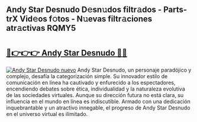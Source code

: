 ## Andy Star Desnudo D𝚎sn𝚞dos filtr𝚊dos - Parts-trX Vid𝚎os f𝚘tos - N𝚞evas filtr𝚊ciones atr𝚊ctivas RQMY5

# <h2><a href="http://mbbfb6d.tromn.icu/?c=Andy+Star+Desnudo">🔗👉👉👉 Andy Star Desnudo 🔗🔗</a></h2>

[![Andy Star Desnudo nuevo](https://i.imgur.com/pEAQMta.gif)](http://mbbfb6d.tromn.icu/?c=Andy+Star+Desnudo)
Andy Star Desnudo, un personaje paradójico y complejo, desafía la categorización simple. Su innovador estilo de comunicación en línea ha cautivado y enfurecido a los espectadores, encendiendo debates sobre ética, individualidad y la naturaleza evolutiva de las sociedades virtuales. Aunque su dirección futura no está clara, su influencia en el mundo en línea es indiscutible. Armado con una dedicación inquebrantable y un atractivo innegable, el progreso de Andy Star Desnudo en el universo virtual es ilimitado.
